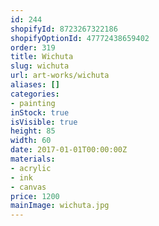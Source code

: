 ```yaml
---
id: 244
shopifyId: 8723267322186
shopifyOptionId: 47772438659402
order: 319
title: Wichuta
slug: wichuta
url: art-works/wichuta
aliases: []
categories:
- painting
inStock: true
isVisible: true
height: 85
width: 60
date: 2017-01-01T00:00:00Z
materials:
- acrylic
- ink
- canvas
price: 1200
mainImage: wichuta.jpg
---
```

